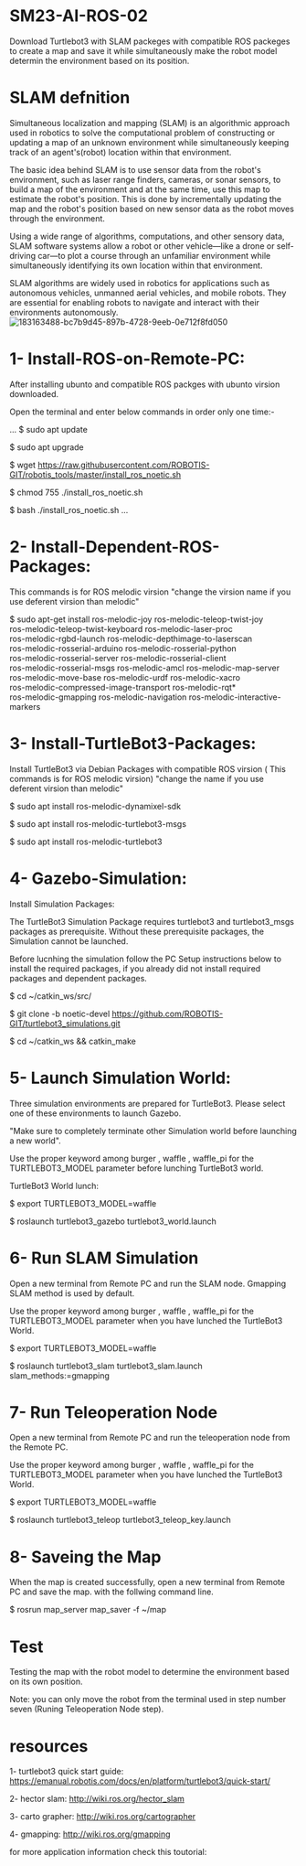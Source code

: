 # SM23-AI-ROS-02
Download Turtlebot3 with SLAM packeges with compatible ROS packeges to create a map and save it while simultaneously make the robot model determin the environment based on its position.

# SLAM defnition

Simultaneous localization and mapping (SLAM) is an algorithmic approach used in robotics to solve the computational problem of constructing or updating a map of an unknown environment while simultaneously keeping track of an agent's(robot) location within that environment.

The basic idea behind SLAM is to use sensor data from the robot's environment, such as laser range finders, cameras, or sonar sensors, to build a map of the environment and at the same time, use this map to estimate the robot's position. This is done by incrementally updating the map and the robot's position based on new sensor data as the robot moves through the environment.

Using a wide range of algorithms, computations, and other sensory data, SLAM software systems allow a robot or other vehicle—like a drone or self-driving car—to plot a course through an unfamiliar environment while simultaneously identifying its own location within that environment.

SLAM algorithms are widely used in robotics for applications such as autonomous vehicles, unmanned aerial vehicles, and mobile robots. They are essential for enabling robots to navigate and interact with their environments autonomously.
![183163488-bc7b9d45-897b-4728-9eeb-0e712f8fd050](https://github.com/Naif-Al-Ajlani/SM23-AI-ROS-02/assets/98528261/5a1c8326-727a-4a50-affe-c0ff74b63892)

# 1- Install-ROS-on-Remote-PC:
After installing ubunto and compatible ROS packges with ubunto virsion downloaded.


Open the terminal and enter below commands in order only one time:-

...
$ sudo apt update

$ sudo apt upgrade

$ wget https://raw.githubusercontent.com/ROBOTIS-GIT/robotis_tools/master/install_ros_noetic.sh

$ chmod 755 ./install_ros_noetic.sh

$ bash ./install_ros_noetic.sh
...

# 2- Install-Dependent-ROS-Packages:
This commands is for ROS melodic virsion "change the virsion name if you use deferent virsion than melodic"

$ sudo apt-get install ros-melodic-joy ros-melodic-teleop-twist-joy \
  ros-melodic-teleop-twist-keyboard ros-melodic-laser-proc \
  ros-melodic-rgbd-launch ros-melodic-depthimage-to-laserscan \
  ros-melodic-rosserial-arduino ros-melodic-rosserial-python \
  ros-melodic-rosserial-server ros-melodic-rosserial-client \
  ros-melodic-rosserial-msgs ros-melodic-amcl ros-melodic-map-server \
  ros-melodic-move-base ros-melodic-urdf ros-melodic-xacro \
  ros-melodic-compressed-image-transport ros-melodic-rqt* \
  ros-melodic-gmapping ros-melodic-navigation ros-melodic-interactive-markers

# 3- Install-TurtleBot3-Packages:
Install TurtleBot3 via Debian Packages with compatible ROS virsion ( This commands is for ROS melodic virsion) "change the name if you use deferent virsion than melodic"

$ sudo apt install ros-melodic-dynamixel-sdk

$ sudo apt install ros-melodic-turtlebot3-msgs

$ sudo apt install ros-melodic-turtlebot3

# 4- Gazebo-Simulation:
Install Simulation Packages:

The TurtleBot3 Simulation Package requires turtlebot3 and turtlebot3_msgs packages as prerequisite. Without these prerequisite packages, the Simulation cannot be launched.

Before lucnhing the simulation follow the PC Setup instructions below to install the required packages, if you already did not install required packages and dependent packages.

$ cd ~/catkin_ws/src/

$ git clone -b noetic-devel https://github.com/ROBOTIS-GIT/turtlebot3_simulations.git

$ cd ~/catkin_ws && catkin_make

# 5- Launch Simulation World:
Three simulation environments are prepared for TurtleBot3. Please select one of these environments to launch Gazebo.

"Make sure to completely terminate other Simulation world before launching a new world".

Use the proper keyword among burger , waffle , waffle_pi for the TURTLEBOT3_MODEL parameter before lunching TurtleBot3 world.

TurtleBot3 World lunch:

$ export TURTLEBOT3_MODEL=waffle

$ roslaunch turtlebot3_gazebo turtlebot3_world.launch

# 6- Run SLAM Simulation
Open a new terminal from Remote PC and run the SLAM node. Gmapping SLAM method is used by default.

Use the proper keyword among burger , waffle , waffle_pi for the TURTLEBOT3_MODEL parameter when you have lunched the TurtleBot3 World.

$ export TURTLEBOT3_MODEL=waffle

$ roslaunch turtlebot3_slam turtlebot3_slam.launch slam_methods:=gmapping

# 7- Run Teleoperation Node
Open a new terminal from Remote PC and run the teleoperation node from the Remote PC.

Use the proper keyword among burger , waffle , waffle_pi for the TURTLEBOT3_MODEL parameter  when you have lunched the TurtleBot3 World.

$ export TURTLEBOT3_MODEL=waffle

$ roslaunch turtlebot3_teleop turtlebot3_teleop_key.launch

# 8- Saveing the Map
When the map is created successfully, open a new terminal from Remote PC and save the map. with the follwing command line.

$ rosrun map_server map_saver -f ~/map

# Test
Testing the map with the robot model to determine the environment based on its own position.

Note: you can only move the robot from the terminal used in step number seven (Runing Teleoperation Node step).

# resources
1- turtlebot3 quick start guide: https://emanual.robotis.com/docs/en/platform/turtlebot3/quick-start/

2- hector slam: http://wiki.ros.org/hector_slam

3- carto grapher: http://wiki.ros.org/cartographer

4- gmapping: http://wiki.ros.org/gmapping

for more application information check this toutorial:
